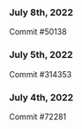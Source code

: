 ### July 8th, 2022

Commit #50138

### July 5th, 2022

Commit #314353


### July 4th, 2022

Commit #72281
